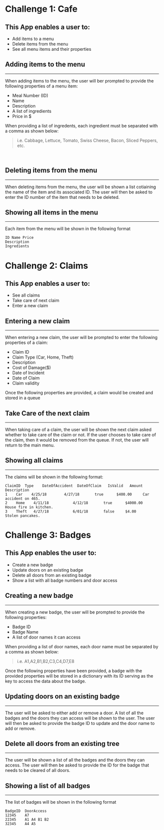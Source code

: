 # Challenge 1: Cafe
## This App enables a user to:
- Add items to a menu
- Delete items from the menu
- See all menu items and their properties

## Adding items to the menu
---
When adding items to the menu, the user will ber prompted to provide the following properties of a menu item:
- Meal Number (ID)
- Name
- Description
- A list of ingredients   
- Price in $

When providing a list of ingredents, each ingredient must be separated with a comma as shown below:
> i.e. Cabbage, Lettuce, Tomato, Swiss Cheese, Bacon, Sliced Peppers, etc.

<br>

## Deleting items from the menu
---
When deleting items from the menu, the user will be shown a list cotiaining the name of the item and its associated ID. The user will then be asked to enter the ID number of the item that needs to be deleted.

## Showing all items in the menu
---
Each item from the menu will be shown in the following format
```
ID Name Price
Description
Ingredients
```
# Challenge 2: Claims
## This App enables a user to:
- See all claims
- Take care of next claim
- Enter a new claim

## Entering a new claim
---
When entering a new claim, the user will be prompted to enter the following properties of a claim:
- Claim ID
- Claim Type (Car, Home, Theft)
- Description
- Cost of Damage($)
- Date of Incident
- Date of Claim
- Claim validity

Once the following properties are provided, a claim would be created and stored in a queue

## Take Care of the next claim
---
When taking care of a claim, the user will be shown the next claim asked whether to take care of the claim or not. If the user chooses to take care of the claim, then it would be removed from the queue. If not, the user will return to the main menu.

## Showing all claims
---
The claims will be shown in the following format:
```
ClaimID  Type    DateOfAccident  DateOfClaim   IsValid   Amount      Description
1	 Car	4/25/18	       4/27/18	     true      $400.00     Car accident on 465.
2	 Home    4/11/18	       4/12/18	     true      $4000.00    House fire in kitchen.
3	 Theft   4/27/18	       6/01/18	     false     $4.00       Stolen pancakes.	
```

# Challenge 3: Badges
## This App enables the user to:
- Create a new badge
- Update doors on an existing badge
- Delete all doors from an existing badge
- Show a list with all badge numbers and door access

## Creating a new badge
---
When creating a new badge, the user will be prompted to provide the following properties:
- Badge ID
- Badge Name
- A list of door names it can access

When providing a list of door names, each door name must be separated by a comma as shown below:
>i.e.  A1,A2,B1,B2,C3,C4,D7,E8

Once the following properties have been provided, a badge with the provided properties will be stored in a dictionary with its ID serving as the key to access the data about the badge.

## Updating doors on an existing badge
---
The user will be asked to either add or remove a door. A list of all the badges and the doors they can access will be shown to the user. The user will then be asked to provide the badge ID to update and the door name to add or remove.

## Delete all doors from an existing tree
---
The user will be shown a list of all the badges and the doors they can access. The user will then be asked to provide the ID for the badge that needs to be cleared of all doors.

## Showing a list of all badges
---
The list of badges will be shown in the following format
```
BadgeID	 DoorAccess
12345	 A7
22345	 A1 A4 B1 B2
32345	 A4 A5
```
